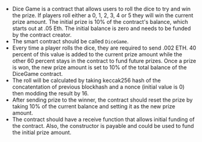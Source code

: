 - Dice Game is a contract that allows users to roll the dice to try and win the prize. If players roll either a 0, 1, 2, 3, 4 or 5 they will win the current prize amount. The initial prize is 10% of the contract's balance, which starts out at .05 Eth. The initial balance is zero and needs to be funded by the contract creator.
- The smart contract should be called `DiceGame`.
- Every time a player rolls the dice, they are required to send .002 ETH. 40 percent of this value is added to the current prize amount while the other 60 percent stays in the contract to fund future prizes. Once a prize is won, the new prize amount is set to 10% of the total balance of the DiceGame contract.
- The roll will be calculated by taking keccak256 hash of the concatentation of previous blockhash and a nonce (initial value is 0) then modding the result by 16.
- After sending prize to the winner, the contract should reset the prize by taking 10% of the current balance and setting it as the new prize amount.
- The contract should have a receive function that allows initial funding of the contract. Also, the constructor is payable and could be used to fund the initial prize amount.